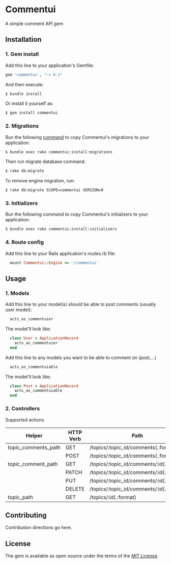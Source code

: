 # Commentui
A simple comment API gem

## Installation
### 1. Gem install

Add this line to your application's Gemfile:
```ruby
gem 'commentui', "~> 0.1"
```

And then execute:
```bash
$ bundle install
```
Or install it yourself as:
```bash
$ gem install commentui
```
### 2. Migrations
Run the following [command](https://edgeguides.rubyonrails.org/engines.html#engine-setup) to copy Commentui's migrations to your application:
```bash
$ bundle exec rake commentui:install:migrations
```


Then run migrate database command:
```bash
$ rake db:migrate
```

To remove engine migration, run:
```bash
$ rake db:migrate SCOPE=commentui VERSION=0
```

### 3. Initializers
Run the following command to copy Commentui's initializers to your application:
```bash
$ bundle exec rake commentui:install:initializers
```

### 4. Route config
Add this line to your Rails application's routes.rb file:
```ruby
  mount Commentui::Engine => '/commentui'
```

## Usage
### 1. Models
Add this line to your model(s) should be able to post comments (usually user model):
```ruby
  acts_as_commentuier
```
The model'll look like:
```ruby
  class User < ApplicationRecord
    acts_as_commentuier
  end
```

Add this line to any models you want to be able to comment on (post,...)
```ruby
  acts_as_commentuiable
```
The model'll look like:
```ruby
  class Post < ApplicationRecord
    acts_as_commentuiable
  end
```

### 2. Controllers
Supported actions

|Helper|HTTP Verb|Path|Controller#Action|
|--- |--- |--- |--- |
|topic_comments_path|GET|/topics/:topic_id/comments(.:format)|commentui/comments#index|
||POST|/topics/:topic_id/comments(.:format)|commentui/comments#create|
|topic_comment_path|GET|/topics/:topic_id/comments/:id(.:format)|commentui/comments#show|
||PATCH|/topics/:topic_id/comments/:id(.:format)|commentui/comments#update|
||PUT|/topics/:topic_id/comments/:id(.:format)|commentui/comments#update|
||DELETE|/topics/:topic_id/comments/:id(.:format)|commentui/comments#destroy|
|topic_path|GET|/topics/:id(.:format)|commentui/topics#show|


## Contributing
Contribution directions go here.

## License
The gem is available as open source under the terms of the [MIT License](http://opensource.org/licenses/MIT).
